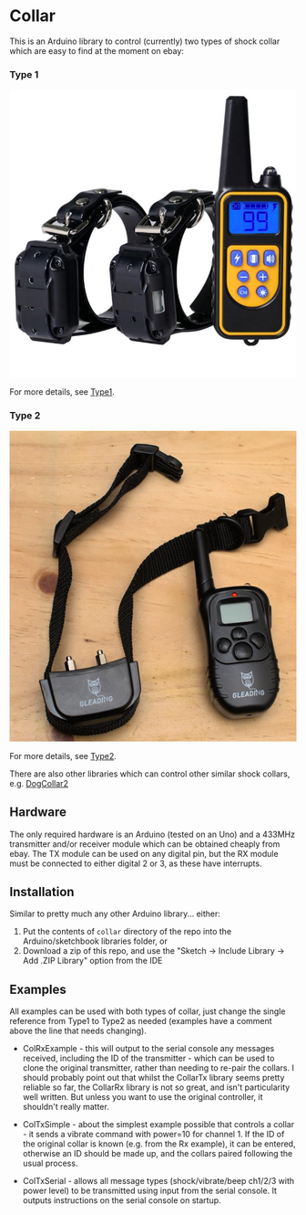 
Collar
=====
This is an Arduino library to control (currently) two types of shock collar which are easy to find at the moment on ebay:

### Type 1
![CollarType1](extra/images/type1/collar.jpg)

For more details, see [Type1](extra/Type1.MD).

### Type 2
![CollarType12](extra/images/type2/collar.jpg)

For more details, see [Type2](extra/Type2.MD).



There are also other libraries which can control other similar shock collars, e.g. [DogCollar2](https://github.com/flash89y/Arduino/tree/master/libraries/DogCollar2)


## Hardware
The only required hardware is an Arduino (tested on an Uno) and a 433MHz transmitter and/or receiver module which can be obtained cheaply from ebay.
The TX module can be used on any digital pin, but the RX module must be connected to either digital 2 or 3, as these have interrupts.

## Installation
Similar to pretty much any other Arduino library... either:
1. Put the contents of `collar` directory of the repo into the Arduino/sketchbook libraries folder, or
2. Download a zip of this repo, and use the "Sketch -> Include Library -> Add .ZIP Library" option from the IDE

## Examples
All examples can be used with both types of collar, just change the single reference from Type1 to Type2 as needed (examples have a comment above the line that needs changing).

* ColRxExample - this will output to the serial console any messages received, including the ID of the transmitter - which can be used to clone the original transmitter, rather than needing to re-pair the collars.
I should probably point out that whilst the CollarTx library seems pretty reliable so far, the CollarRx library is not so great, and isn't particularity well written. But unless you want to use the original controller, it shouldn't really matter.

* ColTxSimple - about the simplest example possible that controls a collar - it sends a vibrate command with power=10 for channel 1. If the ID of the original collar is known (e.g. from the Rx example), it can be entered, otherwise an ID should be made up, and the collars paired following the usual process.

* ColTxSerial - allows all message types (shock/vibrate/beep ch1/2/3 with power level) to be transmitted using input from the serial console. It outputs instructions on the serial console on startup.

